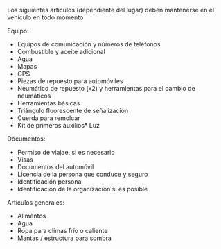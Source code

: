 [Title]: # (Lo que hay que tener)
[Difficulty]: # (Principiante)
[Order]: # (4)

Los siguientes artículos (dependiente del lugar) deben mantenerse en el vehículo en todo momento

Equipo:
* Equipos de comunicación y números de teléfonos
* Combustible y aceite adicional
* Agua
* Mapas
* GPS
* Piezas de repuesto para automóviles
* Neumático de repuesto (x2) y herramientas para el cambio de neumáticos
* Herramientas básicas
* Triángulo fluorescente de señalización
* Cuerda para remolcar
* Kit de primeros auxilios* Luz

Documentos:
* Permiso de viajae, si es necesario
* Visas
* Documentos del automóvil
* Licencia de la persona que conduce y seguro
* Identificación personal
* Identificación de la organización si es posible

Artículos generales:
* Alimentos
* Agua
* Ropa para climas frío o caliente
* Mantas / estructura para sombra